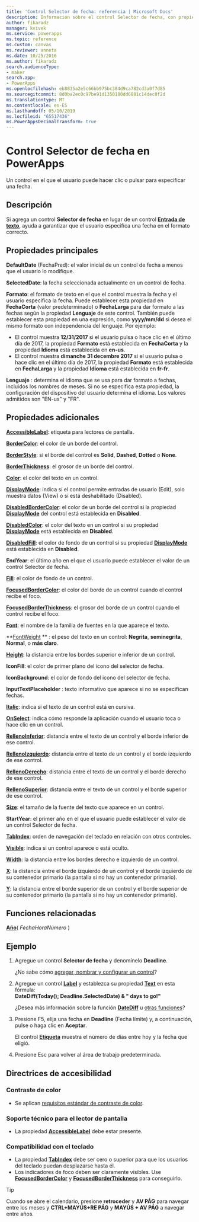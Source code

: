 ```yaml
---
title: 'Control Selector de fecha: referencia | Microsoft Docs'
description: Información sobre el control Selector de fecha, con propiedades y ejemplos
author: fikaradz
manager: kvivek
ms.service: powerapps
ms.topic: reference
ms.custom: canvas
ms.reviewer: anneta
ms.date: 10/25/2016
ms.author: fikaradz
search.audienceType:
- maker
search.app:
- PowerApps
ms.openlocfilehash: eb8835a2e5c66bb975bc384d9ca782cd3a0f7d85
ms.sourcegitcommit: 8d0ba2ec0c97be91d1350180dd6881c14dec8f2d
ms.translationtype: MT
ms.contentlocale: es-ES
ms.lasthandoff: 05/10/2019
ms.locfileid: "65517436"
ms.PowerAppsDecimalTransform: true
---
```

# <a name="date-picker-control-in-powerapps"></a>Control Selector de fecha en PowerApps
Un control en el que el usuario puede hacer clic o pulsar para especificar una fecha.

## <a name="description"></a>Descripción
Si agrega un control **Selector de fecha** en lugar de un control **[Entrada de texto](control-text-input.md)**, ayuda a garantizar que el usuario especifica una fecha en el formato correcto.

## <a name="key-properties"></a>Propiedades principales
**DefaultDate** (FechaPred): el valor inicial de un control de fecha a menos que el usuario lo modifique.

**SelectedDate**: la fecha seleccionada actualmente en un control de fecha.

**Formato**: el formato de texto en el que el control muestra la fecha y el usuario especifica la fecha. Puede establecer esta propiedad en **FechaCorta** (valor predeterminado) o **FechaLarga** para dar formato a las fechas según la propiedad **Lenguaje** de este control. También puede establecer esta propiedad en una expresión, como **yyyy/mm/dd** si desea el mismo formato con independencia del lenguaje. Por ejemplo:

* El control muestra **12/31/2017** si el usuario pulsa o hace clic en el último día de 2017, la propiedad **Formato** está establecida en **FechaCorta** y la propiedad **Idioma** está establecida en **en-us**.
* El control muestra **dimanche 31 decembre 2017** si el usuario pulsa o hace clic en el último día de 2017, la propiedad **Formato** está establecida en **FechaLarga** y la propiedad **Idioma** está establecida en **fr-fr**.

**Lenguaje** : determina el idioma que se usa para dar formato a fechas, incluidos los nombres de meses. Si no se especifica esta propiedad, la configuración del dispositivo del usuario determina el idioma. Los valores admitidos son "EN-us" y "FR".

## <a name="additional-properties"></a>Propiedades adicionales
**[AccessibleLabel](properties-accessibility.md)**: etiqueta para lectores de pantalla.

**[BorderColor](properties-color-border.md)**: el color de un borde del control.

**[BorderStyle](properties-color-border.md)**: si el borde del control es **Solid**, **Dashed**, **Dotted** o **None**.

**[BorderThickness](properties-color-border.md)**: el grosor de un borde del control.

**[Color](properties-color-border.md)**: el color del texto en un control.

**[DisplayMode](properties-core.md)**: indica si el control permite entradas de usuario (Edit), solo muestra datos (View) o si está deshabilitado (Disabled).

**[DisabledBorderColor](properties-color-border.md)**: el color de un borde del control si la propiedad **[DisplayMode](properties-core.md)** del control está establecida en **Disabled**.

**[DisabledColor](properties-color-border.md)**: el color del texto en un control si su propiedad **[DisplayMode](properties-core.md)** está establecida en **Disabled**.

**[DisabledFill](properties-color-border.md)**: el color de fondo de un control si su propiedad **[DisplayMode](properties-core.md)** está establecida en **Disabled**.

**EndYear**: el último año en el que el usuario puede establecer el valor de un control Selector de fecha.

**[Fill](properties-color-border.md)**: el color de fondo de un control.

**[FocusedBorderColor](properties-color-border.md)**: el color del borde de un control cuando el control recibe el foco.

**[FocusedBorderThickness](properties-color-border.md)**: el grosor del borde de un control cuando el control recibe el foco.

**[Font](properties-text.md)**: el nombre de la familia de fuentes en la que aparece el texto.

**[FontWeight](properties-text.md) ** : el peso del texto en un control: **Negrita**, **seminegrita**, **Normal**, o **más claro**.

**[Height](properties-size-location.md)**: la distancia entre los bordes superior e inferior de un control.

**IconFill**: el color de primer plano del icono del selector de fecha.

**IconBackground**: el color de fondo del icono del selector de fecha.

**InputTextPlaceholder** : texto informativo que aparece si no se especifican fechas.

**[Italic](properties-text.md)**: indica si el texto de un control está en cursiva.

**[OnSelect](properties-core.md)**: indica cómo responde la aplicación cuando el usuario toca o hace clic en un control.

**[RellenoInferior](properties-size-location.md)**: distancia entre el texto de un control y el borde inferior de ese control.

**[RellenoIzquierdo](properties-size-location.md)**: distancia entre el texto de un control y el borde izquierdo de ese control.

**[RellenoDerecho](properties-size-location.md)**: distancia entre el texto de un control y el borde derecho de ese control.

**[RellenoSuperior](properties-size-location.md)**: distancia entre el texto de un control y el borde superior de ese control.

**[Size](properties-text.md)**: el tamaño de la fuente del texto que aparece en un control.

**StartYear**: el primer año en el que el usuario puede establecer el valor de un control Selector de fecha.

**[TabIndex](properties-accessibility.md)**: orden de navegación del teclado en relación con otros controles.

**[Visible](properties-core.md)**: indica si un control aparece o está oculto.

**[Width](properties-size-location.md)**: la distancia entre los bordes derecho e izquierdo de un control.

**[X](properties-size-location.md)**: la distancia entre el borde izquierdo de un control y el borde izquierdo de su contenedor primario (la pantalla si no hay un contenedor primario).

**[Y](properties-size-location.md)**: la distancia entre el borde superior de un control y el borde superior de su contenedor primario (la pantalla si no hay un contenedor primario).

## <a name="related-functions"></a>Funciones relacionadas
**[Año](../functions/function-datetime-parts.md)**( *FechaHoraNúmero* )

## <a name="example"></a>Ejemplo
1. Agregue un control **Selector de fecha** y denomínelo **Deadline**.

    ¿No sabe cómo [agregar, nombrar y configurar un control](../add-configure-controls.md)?
2. Agregue un control **[Label](control-text-box.md)** y establezca su propiedad **[Text](properties-core.md)** en esta fórmula:
   <br>**DateDiff(Today(); Deadline.SelectedDate) & " days to go!"**

    ¿Desea más información sobre la función **[DateDiff](../functions/function-dateadd-datediff.md)** u [otras funciones](../formula-reference.md)?
3. Presione F5, elija una fecha en **Deadline** (Fecha límite) y, a continuación, pulse o haga clic en **Aceptar**.

    El control **[Etiqueta](control-text-box.md)** muestra el número de días entre hoy y la fecha que eligió.
4. Presione Esc para volver al área de trabajo predeterminada.


## <a name="accessibility-guidelines"></a>Directrices de accesibilidad
### <a name="color-contrast"></a>Contraste de color
* Se aplican [requisitos estándar de contraste de color](../accessible-apps-color.md).

### <a name="screen-reader-support"></a>Soporte técnico para el lector de pantalla
* La propiedad **[AccessibleLabel](properties-accessibility.md)** debe estar presente.

### <a name="keyboard-support"></a>Compatibilidad con el teclado
* La propiedad **[TabIndex](properties-accessibility.md)** debe ser cero o superior para que los usuarios del teclado puedan desplazarse hasta él.
* Los indicadores de foco deben ser claramente visibles. Use **[FocusedBorderColor](properties-color-border.md)** y **[FocusedBorderThickness](properties-color-border.md)** para conseguirlo.

> [!TIP]
> Cuando se abre el calendario, presione **retroceder** y **AV PÁG** para navegar entre los meses y **CTRL+MAYÚS+RE PÁG** y **MAYÚS + AV PÁG** a navegar entre años.
